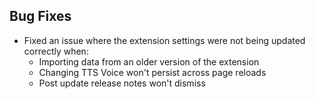 ## Bug Fixes

- Fixed an issue where the extension settings were not being updated correctly when:
  - Importing data from an older version of the extension
  - Changing TTS Voice won't persist across page reloads
  - Post update release notes won't dismiss

